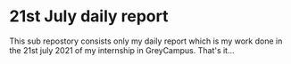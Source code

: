 # 21st July daily report
This sub repostory consists only my daily report which is my work done in the 21st july 2021 of my internship in GreyCampus.
That's it... 
